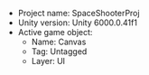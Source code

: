 <!-- UNITY CODE ASSIST INSTRUCTIONS START -->
- Project name: SpaceShooterProj
- Unity version: Unity 6000.0.41f1
- Active game object:
  - Name: Canvas
  - Tag: Untagged
  - Layer: UI
<!-- UNITY CODE ASSIST INSTRUCTIONS END -->